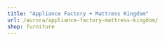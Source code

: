 ```yaml
---
title: "Appliance Factory + Mattress Kingdom"
url: /aurora/appliance-factory-mattress-kingdom/
shop: furniture
---
```

